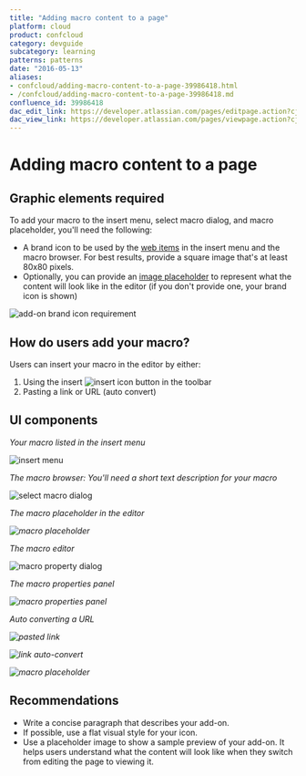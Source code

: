 ```yaml
---
title: "Adding macro content to a page"
platform: cloud
product: confcloud
category: devguide
subcategory: learning
patterns: patterns
date: "2016-05-13"
aliases:
- confcloud/adding-macro-content-to-a-page-39986418.html
- /confcloud/adding-macro-content-to-a-page-39986418.md
confluence_id: 39986418
dac_edit_link: https://developer.atlassian.com/pages/editpage.action?cjm=wozere&pageId=39986418
dac_view_link: https://developer.atlassian.com/pages/viewpage.action?cjm=wozere&pageId=39986418
---
```

# Adding macro content to a page

## Graphic elements required

To add your macro to the insert menu, select macro dialog, and macro placeholder, you'll need the following:

-   A brand icon to be used by the [web items](/cloud/confluence/modules/web-item/) in the insert menu and the macro browser. For best results, provide a square image that's at least 80x80 pixels.
-   Optionally, you can provide an [image placeholder](/cloud/confluence/modules/image-placeholder/) to represent what the content will look like in the editor (if you don't provide one, your brand icon is shown)

![add-on brand icon requirement](/cloud/confluence/images/addon-brand-icon-requirement.png)

## How do users add your macro?

Users can insert your macro in the editor by either:

1.  Using the insert ![insert icon](/cloud/confluence/images/insert.png) button in the toolbar
2.  Pasting a link or URL (auto convert)

## UI components

*Your macro listed in the insert menu*

![insert menu](/cloud/confluence/images/insert-menu.png)

*The macro browser: You'll need a short text description for your macro*

![select macro dialog](/cloud/confluence/images/select-macro-dialog.png)

*The macro placeholder in the editor*

*![macro placeholder](/cloud/confluence/images/macro-placeholder.png)*

*The macro editor*

![macro property dialog](/cloud/confluence/images/macro-property-dialog.png)

*The macro properties panel*

*![macro properties panel](/cloud/confluence/images/property-panel.png)*

*Auto converting a URL*

*![pasted link](/cloud/confluence/images/pasted-link.png)*

*![link auto-convert](/cloud/confluence/images/link-auto-convert.png)*

*![macro placeholder](/cloud/confluence/images/macro-placeholder.png)*


## Recommendations 

-   Write a concise paragraph that describes your add-on.
-   If possible, use a flat visual style for your icon.
-   Use a placeholder image to show a sample preview of your add-on. It helps users understand what the content will look like when they switch from editing the page to viewing it.

